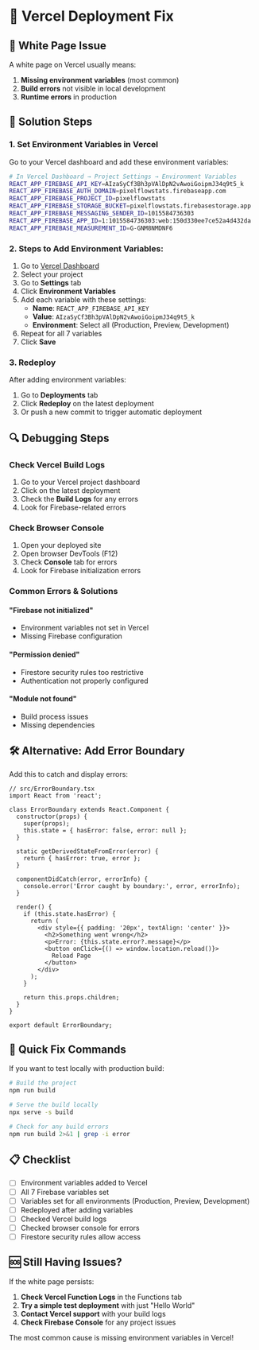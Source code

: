 # 🚀 Vercel Deployment Fix

## 🚨 White Page Issue

A white page on Vercel usually means:
1. **Missing environment variables** (most common)
2. **Build errors** not visible in local development
3. **Runtime errors** in production

## 🔧 Solution Steps

### 1. Set Environment Variables in Vercel

Go to your Vercel dashboard and add these environment variables:

```bash
# In Vercel Dashboard → Project Settings → Environment Variables
REACT_APP_FIREBASE_API_KEY=AIzaSyCf3Bh3pVAlDpN2vAwoiGoipmJ34q9t5_k
REACT_APP_FIREBASE_AUTH_DOMAIN=pixelflowstats.firebaseapp.com
REACT_APP_FIREBASE_PROJECT_ID=pixelflowstats
REACT_APP_FIREBASE_STORAGE_BUCKET=pixelflowstats.firebasestorage.app
REACT_APP_FIREBASE_MESSAGING_SENDER_ID=1015584736303
REACT_APP_FIREBASE_APP_ID=1:1015584736303:web:150d330ee7ce52a4d432da
REACT_APP_FIREBASE_MEASUREMENT_ID=G-GNM8NMDNF6
```

### 2. Steps to Add Environment Variables:

1. Go to [Vercel Dashboard](https://vercel.com/dashboard)
2. Select your project
3. Go to **Settings** tab
4. Click **Environment Variables**
5. Add each variable with these settings:
   - **Name**: `REACT_APP_FIREBASE_API_KEY`
   - **Value**: `AIzaSyCf3Bh3pVAlDpN2vAwoiGoipmJ34q9t5_k`
   - **Environment**: Select all (Production, Preview, Development)
6. Repeat for all 7 variables
7. Click **Save**

### 3. Redeploy

After adding environment variables:
1. Go to **Deployments** tab
2. Click **Redeploy** on the latest deployment
3. Or push a new commit to trigger automatic deployment

## 🔍 Debugging Steps

### Check Vercel Build Logs

1. Go to your Vercel project dashboard
2. Click on the latest deployment
3. Check the **Build Logs** for any errors
4. Look for Firebase-related errors

### Check Browser Console

1. Open your deployed site
2. Open browser DevTools (F12)
3. Check **Console** tab for errors
4. Look for Firebase initialization errors

### Common Errors & Solutions

#### "Firebase not initialized"
- Environment variables not set in Vercel
- Missing Firebase configuration

#### "Permission denied"
- Firestore security rules too restrictive
- Authentication not properly configured

#### "Module not found"
- Build process issues
- Missing dependencies

## 🛠️ Alternative: Add Error Boundary

Add this to catch and display errors:

```tsx
// src/ErrorBoundary.tsx
import React from 'react';

class ErrorBoundary extends React.Component {
  constructor(props) {
    super(props);
    this.state = { hasError: false, error: null };
  }

  static getDerivedStateFromError(error) {
    return { hasError: true, error };
  }

  componentDidCatch(error, errorInfo) {
    console.error('Error caught by boundary:', error, errorInfo);
  }

  render() {
    if (this.state.hasError) {
      return (
        <div style={{ padding: '20px', textAlign: 'center' }}>
          <h2>Something went wrong</h2>
          <p>Error: {this.state.error?.message}</p>
          <button onClick={() => window.location.reload()}>
            Reload Page
          </button>
        </div>
      );
    }

    return this.props.children;
  }
}

export default ErrorBoundary;
```

## 🚀 Quick Fix Commands

If you want to test locally with production build:

```bash
# Build the project
npm run build

# Serve the build locally
npx serve -s build

# Check for any build errors
npm run build 2>&1 | grep -i error
```

## 📋 Checklist

- [ ] Environment variables added to Vercel
- [ ] All 7 Firebase variables set
- [ ] Variables set for all environments (Production, Preview, Development)
- [ ] Redeployed after adding variables
- [ ] Checked Vercel build logs
- [ ] Checked browser console for errors
- [ ] Firestore security rules allow access

## 🆘 Still Having Issues?

If the white page persists:

1. **Check Vercel Function Logs** in the Functions tab
2. **Try a simple test deployment** with just "Hello World"
3. **Contact Vercel support** with your build logs
4. **Check Firebase Console** for any project issues

The most common cause is missing environment variables in Vercel!
